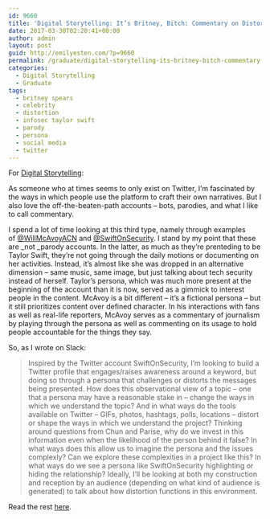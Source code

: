 ```yaml
---
id: 9660
title: 'Digital Storytelling: It’s Britney, Bitch: Commentary on Distortion in Spears’s Use of Social Media'
date: 2017-03-30T02:20:41+00:00
author: admin
layout: post
guid: http://emilyesten.com/?p=9660
permalink: /graduate/digital-storytelling-its-britney-bitch-commentary-on-distortion-in-spearss-use-of-social-media/
categories:
  - Digital Storytelling
  - Graduate
tags:
  - britney spears
  - celebrity
  - distortion
  - infosec taylor swift
  - parody
  - persona
  - social media
  - twitter
---
```

For [Digital Storytelling](https://digitalstorytelling.jimmcgrath.us):

As someone who at times seems to only exist on Twitter, I’m fascinated by the ways in which people use the platform to craft their own narratives. But I also love the off-the-beaten-path accounts – bots, parodies, and what I like to call commentary.

I spend a lot of time looking at this third type, namely through examples of [@WillMcAvoyACN](https://twitter.com/WillMcAvoyACN) and [@SwiftOnSecurity](https://twitter.com/SwiftOnSecurity). I stand by my point that these are _not _parody accounts. In the latter, as much as they’re prenteding to be Taylor Swift, they’re not going through the daily motions or documenting on her activities. Instead, it’s almost like she was dropped in an alternative dimension – same music, same image, but just talking about tech security instead of herself. Taylor’s persona, which was much more present at the beginning of the account than it is now, served as a gimmick to interest people in the content. McAvoy is a bit different – it’s a fictional persona – but it still prioritizes content over defined character. In his interactions with fans as well as real-life reporters, McAvoy serves as a commentary of journalism by playing through the persona as well as commenting on its usage to hold people accountable for the things they say.

So, as I wrote on Slack:

> Inspired by the Twitter account SwiftOnSecurity, I’m looking to build a Twitter profile that engages/raises awareness around a keyword, but doing so through a persona that challenges or distorts the messages being presented. How does this observational view of a topic – one that a persona may have a reasonable stake in – change the ways in which we understand the topic? And in what ways do the tools available on Twitter – GIFs, photos, hashtags, polls, locations – distort or shape the ways in which we understand the project? Thinking around questions from Chun and Parise, why do we invest in this information even when the likelihood of the person behind it false? In what ways does this allow us to imagine the persona and the issues complexly? Can we explore these complexities in a project like this? In what ways do we see a persona like SwiftOnSecurity highlighting or hiding the relationship? Ideally, I’ll be looking at both my construction and reception by an audience (depending on what kind of audience is generated) to talk about how distortion functions in this environment.

Read the rest [here](https://wp.me/p8kRPd-20).